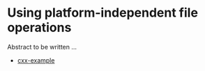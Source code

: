 # Using platform-independent file operations

Abstract to be written ...

- [cxx-example](cxx-example/)

